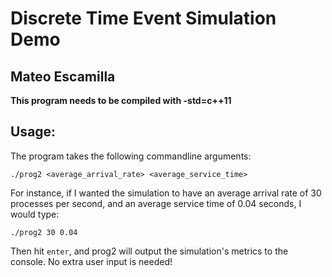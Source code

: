 # Discrete Time Event Simulation Demo
## Mateo Escamilla

**This program needs to be compiled with -std=c++11** 

## Usage:

The program takes the following commandline arguments:
```
./prog2 <average_arrival_rate> <average_service_time>
```
For instance, if I wanted the simulation to have an average arrival rate of 30 processes per second, and an average service time of 0.04 seconds, I would type:
```
./prog2 30 0.04
```
Then hit `enter`, and prog2 will output the simulation's metrics to the console. No extra user input is needed!